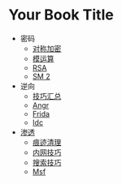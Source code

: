 # Your Book Title

- 密码
  * [对称加密](密码/对称加密.md)
  * [模运算](密码/模运算.md)
  * [RSA](密码/RSA.md)
  * [SM 2](密码/SM2.md)
- 逆向
  * [技巧汇总](逆向/技巧汇总.md)
  * [Angr](逆向/angr.md)
  * [Frida](逆向/frida.md)
  * [Idc](逆向/idc.md)
- [渗透](渗透/渗透.md)
  * [痕迹清理](渗透/痕迹清理.md)
  * [内网技巧](渗透/内网技巧.md)
  * [搜索技巧](渗透/搜索技巧.md)
  * [Msf](渗透/msf.md)
